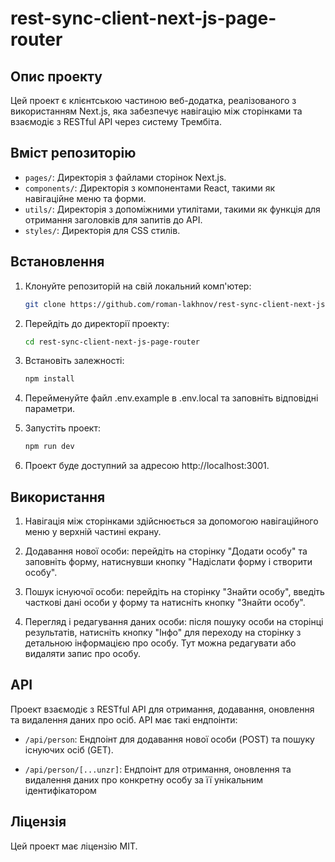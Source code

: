 # rest-sync-client-next-js-page-router

## Опис проекту

Цей проект є клієнтською частиною веб-додатка, реалізованого з використанням Next.js, яка забезпечує навігацію між сторінками та взаємодіє з RESTful API через систему Трембіта.

## Вміст репозиторію

- `pages/`: Директорія з файлами сторінок Next.js.
- `components/`: Директорія з компонентами React, такими як навігаційне меню та форми.
- `utils/`: Директорія з допоміжними утилітами, такими як функція для отримання заголовків для запитів до API.
- `styles/`: Директорія для CSS стилів.

## Встановлення

1. Клонуйте репозиторій на свій локальний комп'ютер:

   ```bash
   git clone https://github.com/roman-lakhnov/rest-sync-client-next-js-page-router.git
2. Перейдіть до директорії проекту:

    ```bash
    cd rest-sync-client-next-js-page-router
3. Встановіть залежності:
  
    ```bash
    npm install
4. Перейменуйте файл .env.example в .env.local та заповніть відповідні параметри.
5. Запустіть проект:
    ```bash
    npm run dev
6. Проект буде доступний за адресою http://localhost:3001.

## Використання

1. Навігація між сторінками здійснюється за допомогою навігаційного меню у верхній частині екрану.

2. Додавання нової особи: перейдіть на сторінку "Додати особу" та заповніть форму, натиснувши кнопку "Надіслати форму і створити особу".

3. Пошук існуючої особи: перейдіть на сторінку "Знайти особу", введіть часткові дані особи у форму та натисніть кнопку "Знайти особу".

4. Перегляд і редагування даних особи: після пошуку особи на сторінці результатів, натисніть кнопку "Інфо" для переходу на сторінку з детальною інформацією про особу. Тут можна редагувати або видаляти запис про особу.

## API

Проект взаємодіє з RESTful API для отримання, додавання, оновлення та видалення даних про осіб. API має такі ендпоінти:

- `/api/person`: Ендпоінт для додавання нової особи (POST) та пошуку існуючих осіб (GET).

- `/api/person/[...unzr]`: Ендпоінт для отримання, оновлення та видалення даних про конкретну особу за її унікальним ідентифікатором

## Ліцензія

Цей проект має ліцензію MIT.